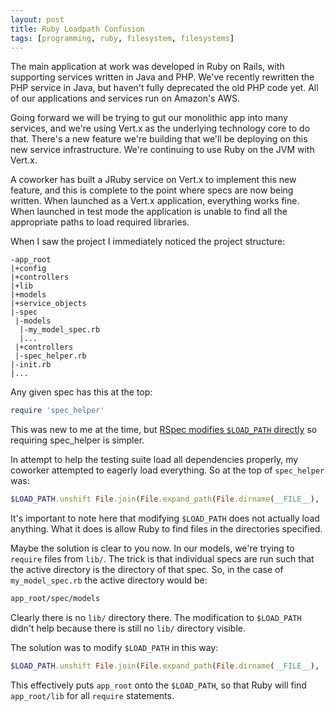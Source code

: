 ```yaml
---
layout: post
title: Ruby Loadpath Confusion
tags: [programming, ruby, filesystem, filesystems]
---
```


The main application at work was developed in Ruby on Rails, with supporting
services written in Java and PHP. We've recently rewritten the PHP service in
Java, but haven't fully deprecated the old PHP code yet.  All of our
applications and services run on Amazon's AWS.

Going forward we will be trying to gut our monolithic app into many services,
and we're using Vert.x as the underlying technology core to do that.
There's a new feature we're building that we'll be deploying on this new
service infrastructure.  We're continuing to use Ruby on the JVM with Vert.x.

A coworker has built a JRuby service on Vert.x to implement this new feature,
and this is complete to the point where specs are now being written.
When launched as a Vert.x application, everything works fine.  When launched
in test mode the application is unable to find all the appropriate paths
to load required libraries.

When I saw the project I immediately noticed the project structure:

    -app_root
    |+config
    |+controllers
    |+lib
    |+models
    |+service_objects
    |-spec
     |-models
      |-my_model_spec.rb
      |...
     |+controllers
     |-spec_helper.rb
    |-init.rb
    |...

Any given spec has this at the top:

```ruby
require 'spec_helper'
```

This was new to me at the time, but
[RSpec modifies `$LOAD_PATH` directly](http://diminishing.org/require-spec-helper/)
so requiring spec_helper is simpler.

In attempt to help the testing suite load all dependencies properly, my
coworker attempted to eagerly load everything. So at the top of `spec_helper`
was:

```ruby
$LOAD_PATH.unshift File.join(File.expand_path(File.dirname(__FILE__), '../'), 'lib/**/*')
```

It's important to note here that modifying `$LOAD_PATH` does not actually
load anything.  What it does is allow Ruby to find files in the directories specified.

Maybe the solution is clear to you now.
In our models, we're trying to `require` files from `lib/`.
The trick is that individual specs are run such that the active directory is
the directory of that spec.  So, in the case of `my_model_spec.rb` the active
directory would be:

```bash
app_root/spec/models
```

Clearly there is no `lib/` directory there.
The modification to `$LOAD_PATH` didn't help because there is still no
`lib/` directory visible.

The solution was to modify `$LOAD_PATH` in this way:

```ruby
$LOAD_PATH.unshift File.join(File.expand_path(File.dirname(__FILE__), '../'))
```

This effectively puts `app_root` onto the `$LOAD_PATH`, so that Ruby will
find `app_root/lib` for all `require` statements.
